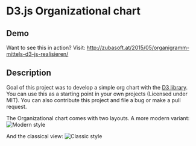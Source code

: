 # D3.js Organizational chart

## Demo
Want to see this in action? Visit: http://zubasoft.at/2015/05/organigramm-mittels-d3-js-realisieren/

## Description
Goal of this project was to develop a simple org chart with the [D3 library](https://d3js.org/). You can use this as a starting point in your own projects (Licensed under MIT). You can also contribute this project and file a bug or make a pull request.

The Organizational chart comes with two layouts. A more modern variant:
![Modern style](http://blog.zubasoft.at/wp-content/uploads/2014/09/organigramm_modern1.png)

And the classical view:
![Classic style](http://blog.zubasoft.at/wp-content/uploads/2014/09/organigramm_klassisch1.png)
